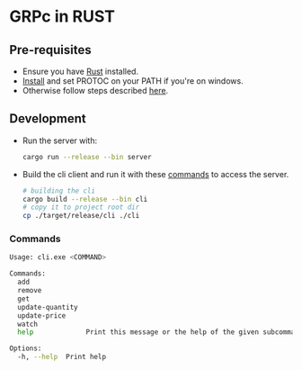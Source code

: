 # GRPc in RUST

## Pre-requisites

- Ensure you have [Rust](https://www.rust-lang.org/tools/install) installed.
- [Install](https://protobuf.dev/downloads/#release-packages) and set PROTOC on your PATH if you're on windows.
- Otherwise follow steps described [here](https://grpc.io/docs/protoc-installation/).

## Development

- Run the server with:

    ```sh
    cargo run --release --bin server
    ```

- Build the cli client and run it with these [commands](#commands) to access the server.

    ```sh
    # building the cli
    cargo build --release --bin cli
    # copy it to project root dir
    cp ./target/release/cli ./cli
    ```

### Commands

```sh
Usage: cli.exe <COMMAND>

Commands:
  add
  remove
  get
  update-quantity  
  update-price     
  watch
  help             Print this message or the help of the given subcommand(s)

Options:
  -h, --help  Print help
```
